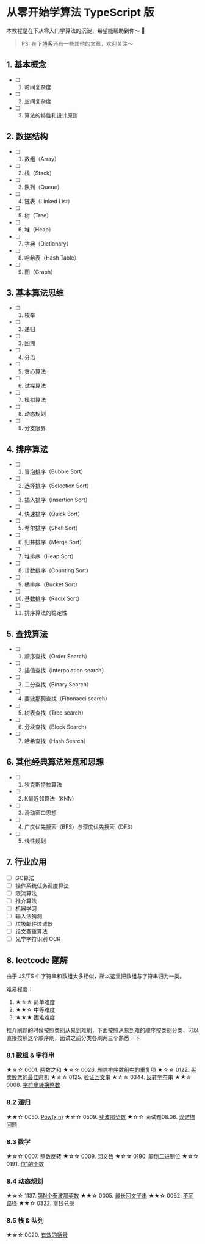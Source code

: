 # 从零开始学算法 TypeScript 版

本教程是在下从零入门学算法的沉淀，希望能帮助到你～ 🥳

> PS: 在下[博客](https://github.com/SHERlocked93/blog)还有一些其他的文章，欢迎关注～

## 1. 基本概念

- [ ] 1. 时间复杂度
- [ ] 2. 空间复杂度
- [ ] 3. 算法的特性和设计原则

## 2. 数据结构

- [ ] 1. 数组（Array）
- [ ] 2. 栈（Stack）
- [ ] 3. 队列（Queue）
- [ ] 4. 链表（Linked List）
- [ ] 5. 树（Tree）
- [ ] 6. 堆（Heap）
- [ ] 7. 字典（Dictionary）
- [ ] 8. 哈希表（Hash Table）
- [ ] 9. 图（Graph）


## 3. 基本算法思维

- [ ] 1. 枚举
- [ ] 2. 递归
- [ ] 3. 回溯
- [ ] 4. 分治
- [ ] 5. 贪心算法
- [ ] 6. 试探算法
- [ ] 7. 模拟算法
- [ ] 8. 动态规划
- [ ] 9. 分支限界


## 4. 排序算法

- [ ] 1. 冒泡排序（Bubble Sort）
- [ ] 2. 选择排序（Selection Sort）
- [ ] 3. 插入排序（Insertion Sort）
- [ ] 4. 快速排序（Quick Sort）
- [ ] 5. 希尔排序（Shell Sort）
- [ ] 6. 归并排序（Merge Sort）
- [ ] 7. 堆排序（Heap Sort）
- [ ] 8. 计数排序（Counting Sort）
- [ ] 9. 桶排序（Bucket Sort）
- [ ] 10. 基数排序（Radix Sort）
- [ ] 11. 排序算法的稳定性


## 5. 查找算法

- [ ] 1. 顺序查找（Order Search）
- [ ] 2. 插值查找（Interpolation search）
- [ ] 3. 二分查找（Binary Search）
- [ ] 4. 斐波那契查找（Fibonacci search）
- [ ] 5. 树表查找（Tree search）
- [ ] 6. 分块查找（Block Search）
- [ ] 7. 哈希查找（Hash Search）

## 6. 其他经典算法难题和思想

- [ ] 1. 狄克斯特拉算法
- [ ] 2. K最近邻算法（KNN）
- [ ] 3. 滑动窗口思想
- [ ] 4. 广度优先搜索（BFS）与深度优先搜索（DFS）
- [ ] 5. 线性规划

## 7. 行业应用

- [ ] GC算法
- [ ] 操作系统任务调度算法
- [ ] 限流算法
- [ ] 推介算法
- [ ] 机器学习
- [ ] 输入法猜测
- [ ] 垃圾邮件过滤器
- [ ] 论文查重算法
- [ ] 光学字符识别 OCR

## 8. leetcode 题解
由于 JS/TS 中字符串和数组太多相似，所以这里把数组与字符串归为一类。

难易程度：

1. ★☆☆ 简单难度
2. ★★☆ 中等难度
3. ★★★ 困难难度

推介刷题的时候按照类别从易到难刷，下面按照从易到难的顺序按类别分类，可以直接按照这个顺序刷，面试之前分类各刷两三个熟悉一下

### 8.1 数组 & 字符串
★☆☆ 0001. [两数之和](https://github.com/SHERlocked93/ts-datastructures-algorithms/blob/master/08_leetcode题解/0001_两数之和.ts)
★☆☆ 0026. [删除排序数组中的重复项](https://github.com/SHERlocked93/ts-datastructures-algorithms/blob/master/08_leetcode题解/0026_删除排序数组中的重复项.ts)
★☆☆ 0122. [买卖股票的最佳时机](https://github.com/SHERlocked93/ts-datastructures-algorithms/blob/master/08_leetcode题解/0122_买卖股票的最佳时机.ts)
★☆☆ 0125. [验证回文串](https://github.com/SHERlocked93/ts-datastructures-algorithms/blob/master/08_leetcode题解/0125_验证回文串.ts)
★☆☆ 0344. [反转字符串](https://github.com/SHERlocked93/ts-datastructures-algorithms/blob/master/08_leetcode题解/0344_反转字符串.ts)
★★☆ 0008. [字符串转换整数](https://github.com/SHERlocked93/ts-datastructures-algorithms/blob/master/08_leetcode题解/0008_字符串转换整数.ts)


### 8.2 递归
★★☆ 0050. [Pow(x,n)](https://github.com/SHERlocked93/ts-datastructures-algorithms/blob/master/08_leetcode题解/0050_Pow(x,n).ts)
★☆☆ 0509. [斐波那契数](https://github.com/SHERlocked93/ts-datastructures-algorithms/blob/master/08_leetcode题解/0509_斐波那契数.ts)
★☆☆ 面试题08.06. [汉诺塔问题](https://github.com/SHERlocked93/ts-datastructures-algorithms/blob/master/08_leetcode题解/面试题08.06_汉诺塔问题.ts)


### 8.3 数学
★☆☆ 0007. [整数反转](https://github.com/SHERlocked93/ts-datastructures-algorithms/blob/master/08_leetcode题解/0007_整数反转.ts)
★☆☆ 0009. [回文数](https://github.com/SHERlocked93/ts-datastructures-algorithms/blob/master/08_leetcode题解/0009_回文数.ts)
★☆☆ 0190. [颠倒二进制位](https://github.com/SHERlocked93/ts-datastructures-algorithms/blob/master/08_leetcode题解/0190_颠倒二进制位.ts)
★☆☆ 0191. [位1的个数](https://github.com/SHERlocked93/ts-datastructures-algorithms/blob/master/08_leetcode题解/0191_位1的个数.ts)


### 8.4 动态规划
★☆☆ 1137. [第N个泰波那契数](https://github.com/SHERlocked93/ts-datastructures-algorithms/blob/master/08_leetcode题解/1137_第N个泰波那契数.ts)
★★☆ 0005. [最长回文子串](https://github.com/SHERlocked93/ts-datastructures-algorithms/blob/master/08_leetcode题解/0005_最长回文子串.ts)
★★☆ 0062. [不同路径](https://github.com/SHERlocked93/ts-datastructures-algorithms/blob/master/08_leetcode题解/0062_不同路径.ts)
★★☆ 0322. [零钱兑换](https://github.com/SHERlocked93/ts-datastructures-algorithms/blob/master/08_leetcode题解/0322_零钱兑换.ts)


### 8.5 栈 & 队列
★☆☆ 0020. [有效的括号](https://github.com/SHERlocked93/ts-datastructures-algorithms/blob/master/08_leetcode题解/0020_有效的括号.ts)
